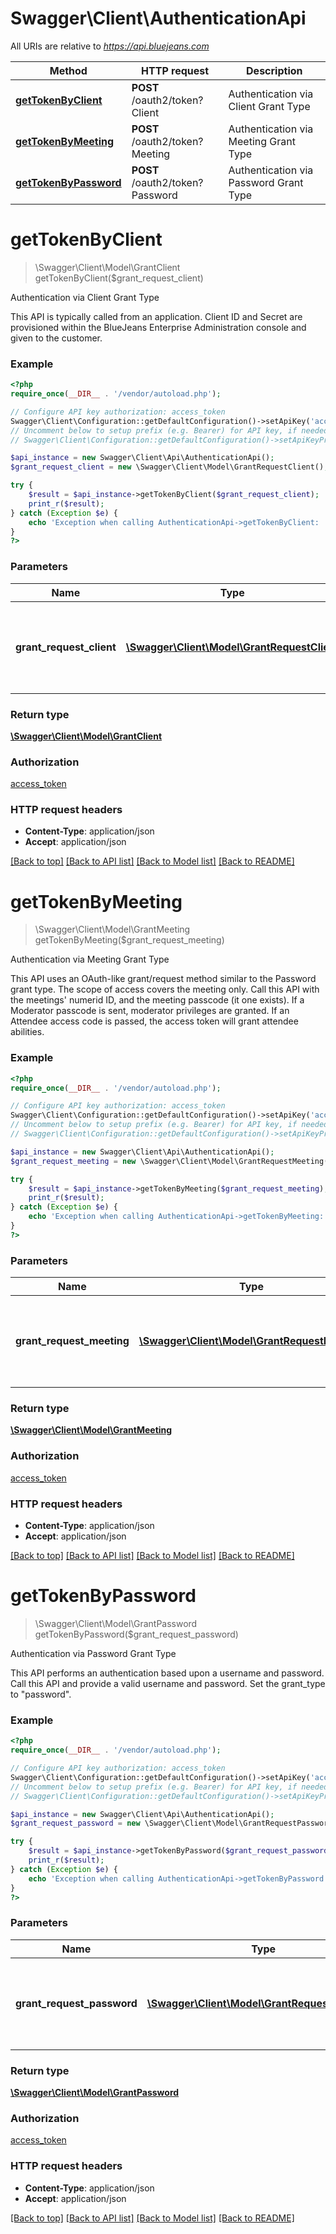 # Swagger\Client\AuthenticationApi

All URIs are relative to *https://api.bluejeans.com*

Method | HTTP request | Description
------------- | ------------- | -------------
[**getTokenByClient**](AuthenticationApi.md#getTokenByClient) | **POST** /oauth2/token?Client | Authentication via Client Grant Type
[**getTokenByMeeting**](AuthenticationApi.md#getTokenByMeeting) | **POST** /oauth2/token?Meeting | Authentication via Meeting Grant Type
[**getTokenByPassword**](AuthenticationApi.md#getTokenByPassword) | **POST** /oauth2/token?Password | Authentication via Password Grant Type


# **getTokenByClient**
> \Swagger\Client\Model\GrantClient getTokenByClient($grant_request_client)

Authentication via Client Grant Type

This API is typically called from an application.  Client ID and Secret are provisioned within the BlueJeans Enterprise Administration console and given to the customer.

### Example
```php
<?php
require_once(__DIR__ . '/vendor/autoload.php');

// Configure API key authorization: access_token
Swagger\Client\Configuration::getDefaultConfiguration()->setApiKey('access_token', 'YOUR_API_KEY');
// Uncomment below to setup prefix (e.g. Bearer) for API key, if needed
// Swagger\Client\Configuration::getDefaultConfiguration()->setApiKeyPrefix('access_token', 'Bearer');

$api_instance = new Swagger\Client\Api\AuthenticationApi();
$grant_request_client = new \Swagger\Client\Model\GrantRequestClient(); // \Swagger\Client\Model\GrantRequestClient | Contains information about the type of grant you are requesting.

try {
    $result = $api_instance->getTokenByClient($grant_request_client);
    print_r($result);
} catch (Exception $e) {
    echo 'Exception when calling AuthenticationApi->getTokenByClient: ', $e->getMessage(), PHP_EOL;
}
?>
```

### Parameters

Name | Type | Description  | Notes
------------- | ------------- | ------------- | -------------
 **grant_request_client** | [**\Swagger\Client\Model\GrantRequestClient**](../Model/\Swagger\Client\Model\GrantRequestClient.md)| Contains information about the type of grant you are requesting. |

### Return type

[**\Swagger\Client\Model\GrantClient**](../Model/GrantClient.md)

### Authorization

[access_token](../../README.md#access_token)

### HTTP request headers

 - **Content-Type**: application/json
 - **Accept**: application/json

[[Back to top]](#) [[Back to API list]](../../README.md#documentation-for-api-endpoints) [[Back to Model list]](../../README.md#documentation-for-models) [[Back to README]](../../README.md)

# **getTokenByMeeting**
> \Swagger\Client\Model\GrantMeeting getTokenByMeeting($grant_request_meeting)

Authentication via Meeting Grant Type

This API uses an OAuth-like grant/request method similar to the Password grant type. The scope of access covers the meeting only. Call this API with the meetings' numerid ID, and the meeting passcode (it one exists).  If a Moderator passcode is sent, moderator privileges are granted. If an Attendee access code is passed, the access token will grant attendee abilities.

### Example
```php
<?php
require_once(__DIR__ . '/vendor/autoload.php');

// Configure API key authorization: access_token
Swagger\Client\Configuration::getDefaultConfiguration()->setApiKey('access_token', 'YOUR_API_KEY');
// Uncomment below to setup prefix (e.g. Bearer) for API key, if needed
// Swagger\Client\Configuration::getDefaultConfiguration()->setApiKeyPrefix('access_token', 'Bearer');

$api_instance = new Swagger\Client\Api\AuthenticationApi();
$grant_request_meeting = new \Swagger\Client\Model\GrantRequestMeeting(); // \Swagger\Client\Model\GrantRequestMeeting | Contains information about the type of grant you are requesting.

try {
    $result = $api_instance->getTokenByMeeting($grant_request_meeting);
    print_r($result);
} catch (Exception $e) {
    echo 'Exception when calling AuthenticationApi->getTokenByMeeting: ', $e->getMessage(), PHP_EOL;
}
?>
```

### Parameters

Name | Type | Description  | Notes
------------- | ------------- | ------------- | -------------
 **grant_request_meeting** | [**\Swagger\Client\Model\GrantRequestMeeting**](../Model/\Swagger\Client\Model\GrantRequestMeeting.md)| Contains information about the type of grant you are requesting. |

### Return type

[**\Swagger\Client\Model\GrantMeeting**](../Model/GrantMeeting.md)

### Authorization

[access_token](../../README.md#access_token)

### HTTP request headers

 - **Content-Type**: application/json
 - **Accept**: application/json

[[Back to top]](#) [[Back to API list]](../../README.md#documentation-for-api-endpoints) [[Back to Model list]](../../README.md#documentation-for-models) [[Back to README]](../../README.md)

# **getTokenByPassword**
> \Swagger\Client\Model\GrantPassword getTokenByPassword($grant_request_password)

Authentication via Password Grant Type

This API performs an authentication based upon a username and password.   Call this API and provide a valid username and password.  Set the grant_type to \"password\".

### Example
```php
<?php
require_once(__DIR__ . '/vendor/autoload.php');

// Configure API key authorization: access_token
Swagger\Client\Configuration::getDefaultConfiguration()->setApiKey('access_token', 'YOUR_API_KEY');
// Uncomment below to setup prefix (e.g. Bearer) for API key, if needed
// Swagger\Client\Configuration::getDefaultConfiguration()->setApiKeyPrefix('access_token', 'Bearer');

$api_instance = new Swagger\Client\Api\AuthenticationApi();
$grant_request_password = new \Swagger\Client\Model\GrantRequestPassword(); // \Swagger\Client\Model\GrantRequestPassword | Contains information about the type of grant you are requesting.

try {
    $result = $api_instance->getTokenByPassword($grant_request_password);
    print_r($result);
} catch (Exception $e) {
    echo 'Exception when calling AuthenticationApi->getTokenByPassword: ', $e->getMessage(), PHP_EOL;
}
?>
```

### Parameters

Name | Type | Description  | Notes
------------- | ------------- | ------------- | -------------
 **grant_request_password** | [**\Swagger\Client\Model\GrantRequestPassword**](../Model/\Swagger\Client\Model\GrantRequestPassword.md)| Contains information about the type of grant you are requesting. |

### Return type

[**\Swagger\Client\Model\GrantPassword**](../Model/GrantPassword.md)

### Authorization

[access_token](../../README.md#access_token)

### HTTP request headers

 - **Content-Type**: application/json
 - **Accept**: application/json

[[Back to top]](#) [[Back to API list]](../../README.md#documentation-for-api-endpoints) [[Back to Model list]](../../README.md#documentation-for-models) [[Back to README]](../../README.md)

